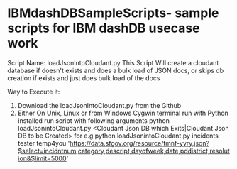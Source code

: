 # IBMdashDBSampleScripts- sample scripts for IBM dashDB usecase work

Script Name: loadJsonIntoCloudant.py
This Script Will create a cloudant database if doesn't exists and does a bulk load of JSON docs, or skips db creation if exists and just does bulk load of the docs

Way to Execute it:
1. Download the loadJsonIntoCloudant.py from the Github 
2. Either On Unix, Linux or from Windows Cygwin terminal run with Python installed run script with following arguments
python loadJsonintoCloudant.py <Cloudant Json DB which Exits|Cloudant Json DB to be Created> <Cloudant Username> <Cloudant Password> <JSON Docs URL>
for e.g
python loadJsonintoCloudant.py incidents tester temp4you 'https://data.sfgov.org/resource/tmnf-yvry.json?$select=incidntnum,category,descript,dayofweek,date,pddistrict,resolution&$limit=5000'
